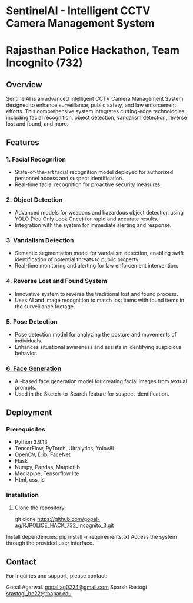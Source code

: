 # SentinelAI - Intelligent CCTV Camera Management System
# Rajasthan Police Hackathon, Team Incognito (732)

## Overview

SentinelAI is an advanced Intelligent CCTV Camera Management System designed to enhance surveillance, public safety, and law enforcement efforts. This comprehensive system integrates cutting-edge technologies, including facial recognition, object detection, vandalism detection, reverse lost and found, and more.

## Features

### 1. Facial Recognition

- State-of-the-art facial recognition model deployed for authorized personnel access and suspect identification.
- Real-time facial recognition for proactive security measures.

### 2. Object Detection

- Advanced models for weapons and hazardous object detection using YOLO (You Only Look Once) for rapid and accurate results.
- Integration with the system for immediate alerting and response.

### 3. Vandalism Detection

- Semantic segmentation model for vandalism detection, enabling swift identification of potential threats to public property.
- Real-time monitoring and alerting for law enforcement intervention.

### 4. Reverse Lost and Found System

- Innovative system to reverse the traditional lost and found process.
- Uses AI and image recognition to match lost items with found items in the surveillance footage.

### 5. Pose Detection

- Pose detection model for analyzing the posture and movements of individuals.
- Enhances situational awareness and assists in identifying suspicious behavior.

### [6. Face Generation](FaceDetection/Prompt_based_Image_Generation.ipynb)

- AI-based face generation model for creating facial images from textual prompts.
- Used in the Sketch-to-Search feature for suspect identification.

## Deployment

### Prerequisites

- Python 3.9.13
- TensorFlow, PyTorch, Ultralytics, Yolov8l
- OpenCV, Dlib, FaceNet
- Flask
- Numpy, Pandas, Matplotlib
- Mediapipe, Tensorflow lite 
- Html, css, js

### Installation

1. Clone the repository:

   git clone https://github.com/gopal-ag/RJPOLICE_HACK_732_Incognito_3.git

Install dependencies: pip install -r requirements.txt
Access the system through the provided user interface.


## Contact
For inquiries and support, please contact:

Gopal Agarwal. gopal.ag0224@gmail.com
Sparsh Rastogi srastogi_be22@thapar.edu
